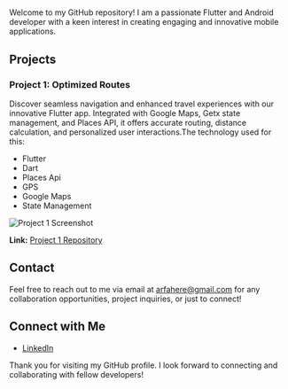 <h1 align="center" Arfa Idrees GitHub Portfolio</h1> 


# 

Welcome to my GitHub repository! I am a passionate Flutter and Android developer with a keen interest in creating engaging and innovative mobile applications. 

## Projects

### Project 1: Optimized Routes

Discover seamless navigation and enhanced travel experiences with our innovative Flutter app. Integrated with Google Maps, Getx state management, and Places API, it offers accurate routing, distance calculation, and personalized user interactions.The technology used for this:
- Flutter
- Dart
- Places Api
- GPS
- Google Maps
- State Management 

![Project 1 Screenshot](/path/to/screenshot)

**Link:** [Project 1 Repository]([link-to-repository](https://github.com/arfaidrees/Frangoz-app-master))


## Contact

Feel free to reach out to me via email at [arfahere@gmail.com](mailto:arfahere@gmail.com) for any collaboration opportunities, project inquiries, or just to connect!

## Connect with Me

- [LinkedIn](www.linkedin.com/in/arfaidrees)

Thank you for visiting my GitHub profile. I look forward to connecting and collaborating with fellow developers!
